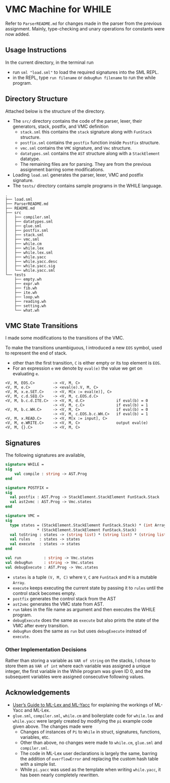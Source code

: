 # VMC Machine for WHILE

Refer to `ParserREADME.md` for changes made in the parser from the previous assignment. Mainly, type-checking and unary operations for constants were now added.

## Usage Instructions

In the current directory, in the terminal run
- run `sml "load.sml"` to load the required signatures into the SML REPL.
- in the REPL, type `run filename` or `debugRun filename` to run the while program.

## Directory Structure

Attached below is the structure of the directory.

- The `src/` directory contains the code of the parser, lexer, their generators, stack, postfix, and VMC definition
    - `stack.sml` this contains the `stack` signature along with `FunStack` structure.
    - `postfix.sml` contains the `postfix` function inside `PostFix` structure.
    - `vmc.sml` contains the `VMC` signature, and `Vmc` structure.
    - `datatypes.sml` contains the `AST` structure along with a `StackElement` datatype.
    - The remaining files are for parsing. They are from the previous assignment barring some modifications.
- Loading `load.sml` generates the parser, lexer, VMC and postfix signature.
- The `tests/` directory contains sample programs in the WHILE language.

```
.
├── load.sml
├── ParserREADME.md
├── README.md
├── src
│   ├── compiler.sml
│   ├── datatypes.sml
│   ├── glue.sml
│   ├── postfix.sml
│   ├── stack.sml
│   ├── vmc.sml
│   ├── while.cm
│   ├── while.lex
│   ├── while.lex.sml
│   ├── while.yacc
│   ├── while.yacc.desc
│   ├── while.yacc.sig
│   └── while.yacc.sml
└── tests
    ├── empty.wh
    ├── expr.wh
    ├── fib.wh
    ├── ite.wh
    ├── loop.wh
    ├── reading.wh
    ├── setting.wh
    └── what.wh
```

## 

## VMC State Transitions

I made some modifications to the transitions of the VMC.

To make the transitions unambiguous, I introduced a new `EOS` symbol, used to represent the end of stack.
- other than the first transition, `C` is either empty or its top element is `EOS`.
- For an expression `e` we denote by `eval(e)` the value we get on evaluating `e`.

```ebnf
<V, M, EOS.C>        -> <V, M, C>
<V, M, e.C>          -> <eval(e).V, M, C>
<V, M, x.e.SET.C>    -> <V, M[x := eval(e)], C>
<V, M, c.d.SEQ.C>    -> <V, M, c.EOS.d.C>
<V, M, b.c.d.ITE.C>  -> <V, M, d.C>              if eval(b) = 0
                     -> <V, M, c.C>              if eval(b) = 1
<V, M, b.c.WH.C>     -> <V, M, C>                if eval(b) = 0
                     -> <V, M, c.EOS.b.c.WH.C>   if eval(b) = 1
<V, M, x.READ.C>     -> <V, M[x := input], C>
<V, M, e.WRITE.C>    -> <V, M, C>                output eval(e)
<V, M, {}.C>         -> <V, M, C>
```

## Signatures
The following signatures are available,

```sml
signature WHILE =
sig
    val compile : string -> AST.Prog
end
```

```sml
signature POSTFIX =
sig
  val postfix : AST.Prog -> StackElement.StackElement FunStack.Stack
  val ast2vmc : AST.Prog -> Vmc.states
end
```

```sml
signature VMC =
sig
  type states = (StackElement.StackElement FunStack.Stack) * (int Array.array)
              * (StackElement.StackElement FunStack.Stack)
  val toString : states -> (string list) * (string list) * (string list)
  val rules    : states -> states
  val execute  : states -> states
end
```

```sml
val run          : string -> Vmc.states
val debugRun     : string -> Vmc.states
val debugExecute : AST.Prog -> Vmc.states
```

- `states` is a tuple `(V, M, C)` where `V`, `C` are `FunStack` and `M` is a mutable `Array`.
- `execute` keeps executing the current state by passing it to `rules` until the control stack becomes empty.
- `postfix` generates the control stack from the AST
- `ast2vmc` generates the VMC state from AST.
- `run` takes in the file name as argument and then executes the WHILE program.
- `debugExecute` does the same as `execute` but also prints the state of the VMC after every transition.
- `debugRun` does the same as `run` but uses `debugExecute` instead of `execute`.

### Other Implementation Decisions

Rather than storing a variable as `VAR of string` on the stacks, I chose to store them as `VAR of int` where each variable was assigned a unique integer, the first variable in the While program was given ID 0, and the subsequent variables were assigned consecutive following values.

## Acknowledgements

- [User’s Guide to ML-Lex and ML-Yacc](http://rogerprice.org/ug/ug.pdf) for explaining the workings of ML-Yacc and ML-Lex.
- `glue.sml`, `compiler.sml`, `while.cm` and boilerplate code for `while.lex` and `while.yacc` were largely created by modifying the `pi` example code given above. The changes made were
	- Changes of instances of `Pi` to `While` in struct, signatures, functions, variables, etc.
	- Other than above, no changes were made to `while.cm`, `glue.sml` and `compiler.sml`.
	- The code in ML-Lex user declarations is largely the same, barring the addition of `overflowError` and replacing the custom hash table with a simple list.
	- While `pi.yacc` was used as the template when writing `while.yacc`, it has been nearly completely rewritten.
